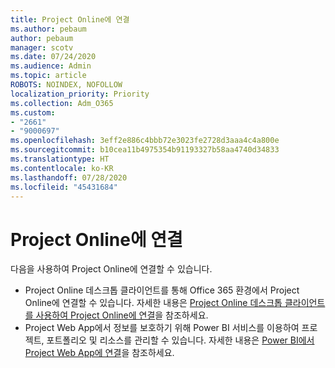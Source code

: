 ```yaml
---
title: Project Online에 연결
ms.author: pebaum
author: pebaum
manager: scotv
ms.date: 07/24/2020
ms.audience: Admin
ms.topic: article
ROBOTS: NOINDEX, NOFOLLOW
localization_priority: Priority
ms.collection: Adm_O365
ms.custom:
- "2661"
- "9000697"
ms.openlocfilehash: 3eff2e886c4bbb72e3023fe2728d3aaa4c4a800e
ms.sourcegitcommit: b10cea11b4975354b91193327b58aa4740d34833
ms.translationtype: HT
ms.contentlocale: ko-KR
ms.lasthandoff: 07/28/2020
ms.locfileid: "45431684"
---
```

# <a name="connect-to-project-online"></a>Project Online에 연결

다음을 사용하여 Project Online에 연결할 수 있습니다.

- Project Online 데스크톱 클라이언트를 통해 Office 365 환경에서 Project Online에 연결할 수 있습니다. 자세한 내용은 [Project Online 데스크톱 클라이언트를 사용하여 Project Online에 연결](https://docs.microsoft.com/projectonline/connect-to-project-online-with-the-project-online-desktop-client)을 참조하세요.  
- Project Web App에서 정보를 보호하기 위해 Power BI 서비스를 이용하여 프로젝트, 포트폴리오 및 리소스를 관리할 수 있습니다. 자세한 내용은 [Power BI에서 Project Web App에 연결](https://docs.microsoft.com/power-bi/service-connect-to-project-online)을 참조하세요.  
